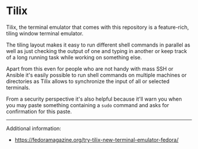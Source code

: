 Tilix
===

Tilix, the terminal emulator that comes with this repository is a feature-rich,
tiling window terminal emulator.

The tiling layout makes it easy to run different shell commands in parallel as
well as just checking the output of one and typing in another or keep track of
a long running task while working on something else.

Apart from this even for people who are not handy with mass SSH or Ansible
it's easily possible to run shell commands on multiple machines or directories
as Tilix allows to synchronize the input of all or selected terminals.

From a security perspective it's also helpful because it'll warn you when you
may paste something containing a `sudo` command and asks for confirmation
for this paste.

---

Additional information:

- https://fedoramagazine.org/try-tilix-new-terminal-emulator-fedora/
